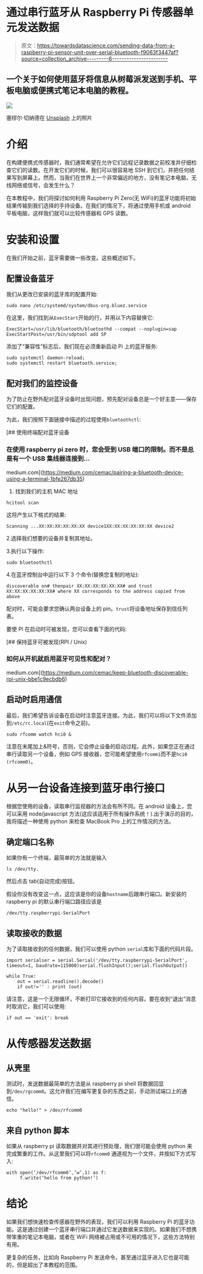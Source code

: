 # 通过串行蓝牙从 Raspberry Pi 传感器单元发送数据

> 原文：<https://towardsdatascience.com/sending-data-from-a-raspberry-pi-sensor-unit-over-serial-bluetooth-f9063f3447af?source=collection_archive---------6----------------------->

## 一个关于如何使用蓝牙将信息从树莓派发送到手机、平板电脑或便携式笔记本电脑的教程。

![](img/eb76ce8d99e707ded56b2629b3c82a07.png)

塞缪尔·切纳德在 [Unsplash](https://unsplash.com?utm_source=medium&utm_medium=referral) 上的照片

# 介绍

在构建便携式传感器时，我们通常希望在允许它们远程记录数据之前校准并仔细检查它们的读数。在开发它们的时候，我们可以很容易地 SSH 到它们，并把任何结果写到屏幕上。然而，当我们在世界上一个非常偏远的地方，没有笔记本电脑，无线网络或信号，会发生什么？

在本教程中，我们将探讨如何利用 Raspberry Pi Zero(无 WiFi)的蓝牙功能将初始结果传输到我们选择的手持设备。在我们的情况下，将通过使用手机或 android 平板电脑，这样我们就可以比较传感器和 GPS 读数。

# 安装和设置

在我们开始之前，蓝牙需要做一些改变。这些概述如下。

## 配置设备蓝牙

我们从更改已安装的蓝牙库的配置开始:

```
sudo nano /etc/systemd/system/dbus-org.bluez.service
```

在这里，我们找到从`ExecStart`开始的行，并用以下内容替换它:

```
ExecStart=/usr/lib/bluetooth/bluetoothd --compat --noplugin=sap
ExecStartPost=/usr/bin/sdptool add SP
```

添加了“兼容性”标志后，我们现在必须重新启动 Pi 上的蓝牙服务:

```
sudo systemctl daemon-reload;
sudo systemctl restart bluetooth.service;
```

## 配对我们的监控设备

为了防止在野外配对蓝牙设备时出现问题，预先配对设备总是一个好主意——保存它们的配置。

为此，我们按照下面链接中描述的过程使用`bluetoothctl`:

[](https://medium.com/cemac/pairing-a-bluetooth-device-using-a-terminal-1bfe267db35) [## 使用终端配对蓝牙设备

### 在使用 raspberry pi zero 时，您会受到 USB 端口的限制。而不是总是有一个 USB 集线器连接到…

medium.com](https://medium.com/cemac/pairing-a-bluetooth-device-using-a-terminal-1bfe267db35) 

1.  找到我们的主机 MAC 地址

```
hcitool scan
```

这将产生以下格式的结果:

```
Scanning ...XX:XX:XX:XX:XX:XX device1XX:XX:XX:XX:XX:XX device2
```

2.选择我们想要的设备并复制其地址。

3.执行以下操作:

```
sudo bluetoothctl
```

4.在蓝牙控制台中运行以下 3 个命令(替换您复制的地址):

```
discoverable on# thenpair XX:XX:XX:XX:XX:XX# and trust XX:XX:XX:XX:XX:XX# where XX corresponds to the address copied from above
```

配对时，可能会要求您确认两台设备上的 pin。`trust`将设备地址保存到信任列表。

要使 PI 在启动时可被发现，您可以查看下面的代码:

[](https://medium.com/cemac/keep-bluetooth-discoverable-rpi-unix-bbe1c9ecbdb6) [## 保持蓝牙可被发现(RPI / Unix)

### 如何从开机就启用蓝牙可见性和配对？

medium.com](https://medium.com/cemac/keep-bluetooth-discoverable-rpi-unix-bbe1c9ecbdb6) 

## 启动时启用通信

最后，我们希望告诉设备在启动时注意蓝牙连接。为此，我们可以将以下文件添加到`/etc/rc.local`(在`exit`命令之前)。

```
sudo rfcomm watch hci0 &
```

注意在末尾加上&符号，否则，它会停止设备的启动过程。此外，如果您正在通过串行读取另一个设备，例如 GPS 接收器，您可能希望使用`rfcomm1`而不是`hci0 (rfcomm0)`。

# 从另一台设备连接到蓝牙串行接口

根据您使用的设备，读取串行监视器的方法会有所不同。在 android 设备上，您可以采用 node/javascript 方法(这应该适用于所有操作系统！).出于演示的目的，我将描述一种使用 python 来检查 MacBook Pro 上的工作情况的方法。

## 确定端口名称

如果你有一个终端，最简单的方法就是输入

```
ls /dev/tty.
```

然后点击 tab(自动完成)按钮。

假设你没有改变这一点，这应该是你的设备`hostname`后跟串行端口。新安装的 raspberry pi 的默认串行端口路径应该是

```
/dev/tty.raspberrypi-SerialPort
```

## 读取接收的数据

为了读取接收到的任何数据，我们可以使用 python `serial`库和下面的代码片段。

```
import serialser = serial.Serial('/dev/tty.raspberrypi-SerialPort', timeout=1, baudrate=115000)serial.flushInput();serial.flushOutput()

while True:
    out = serial.readline().decode()
    if out!='' : print (out)
```

请注意，这是一个无限循环，不断打印它接收到的任何内容。要在收到“退出”消息时取消它，我们可以使用:

```
if out == 'exit': break
```

# 从传感器发送数据

## 从壳里

测试时，发送数据最简单的方法是从 raspberry pi shell 将数据回显到`/dev/rgcomm0`。这允许我们在编写更复杂的东西之前，手动测试端口上的通信。

```
echo "hello!" > /dev/rfcomm0
```

## 来自 python 脚本

如果从 raspberry pi 读取数据并对其进行预处理，我们很可能会使用 python 来完成繁重的工作。从这里我们可以将`rfcomm0` 通道视为一个文件，并按如下方式写入:

```
with open(‘/dev/rfcomm0’,’w’,1) as f:
     f.write(‘hello from python!’)
```

# 结论

如果我们想快速检查传感器在野外的表现，我们可以利用 Raspberry Pi 的蓝牙功能。这是通过创建一个蓝牙串行端口并通过它发送数据来实现的。如果我们不想携带笨重的笔记本电脑，或者在 WiFi 网络被占用或不可用的情况下，这些方法特别有用。

更复杂的任务，比如向 Raspberry Pi 发送命令，甚至通过蓝牙进入它也是可能的，但是超出了本教程的范围。